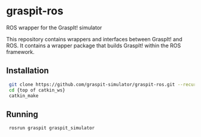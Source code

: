 # graspit-ros
ROS wrapper for the GraspIt! simulator

This repository contains wrappers and interfaces between GraspIt! and ROS. It contains a wrapper package that builds GraspIt! within the ROS framework.


## Installation

```bash
 git clone https://github.com/graspit-simulator/graspit-ros.git --recursive
 cd {top of catkin_ws}
 catkin_make
```

## Running

```bash
 rosrun graspit graspit_simulator
```

